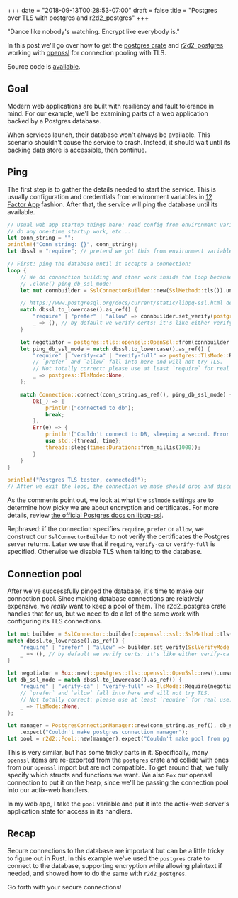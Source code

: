 +++
date = "2018-09-13T00:28:53-07:00"
draft = false
title = "Postgres over TLS with postgres and r2d2_postgres"
+++

"Dance like nobody's watching. Encrypt like everybody is."

In this post we'll go over how to get the [postgres crate](https://crates.io/crates/postgres) and [r2d2_postgres](https://crates.io/crates/r2d2_postgres) working with [openssl](https://crates.io/crates/openssl) for connection pooling with TLS.

Source code is [available](https://github.com/matthewkmayer/matthewkmayer.github.io/tree/master/samples/postgres-tls-tester).

<!--more-->

## Goal

Modern web applications are built with resiliency and fault tolerance in mind. For our example, we'll be examining parts of a web application backed by a Postgres database.

When services launch, their database won't always be available. This scenario shouldn't cause the service to crash. Instead, it should wait until its backing data store is accessible, then continue.

## Ping

The first step is to gather the details needed to start the service. This is usually configuration and credentials from environment variables in [12 Factor App](https://12factor.net/) fashion. After that, the service will ping the database until its available.

```rust
// Usual web app startup things here: read config from environment variables,
// do any one-time startup work, etc...
let conn_string = "";
println!("Conn string: {}", conn_string);
let dbssl = "require"; // pretend we got this from environment variables

// First: ping the database until it accepts a connection:
loop {
    // We do connection building and other work inside the loop because we can't
    // .clone() ping_db_ssl_mode:
    let mut connbuilder = SslConnectorBuilder::new(SslMethod::tls()).unwrap();

    // https://www.postgresql.org/docs/current/static/libpq-ssl.html describes the modes
    match dbssl.to_lowercase().as_ref() {
        "require" | "prefer" | "allow" => connbuilder.set_verify(postgres::tls::openssl::openssl::ssl::SSL_VERIFY_NONE),
        _ => (), // by default we verify certs: it's like either verify-ca or verify-full, TBD
    }

    let negotiator = postgres::tls::openssl::OpenSsl::from(connbuilder.build());
    let ping_db_ssl_mode = match dbssl.to_lowercase().as_ref() {
        "require" | "verify-ca" | "verify-full" => postgres::TlsMode::Require(&negotiator),
        // `prefer` and `allow` fall into here and will not try TLS. 
        // Not totally correct: please use at least `require` for real use.
        _ => postgres::TlsMode::None, 
    };

    match Connection::connect(conn_string.as_ref(), ping_db_ssl_mode) {
        Ok(_) => {
            println!("connected to db");
            break;
        },
        Err(e) => {
            println!("Couldn't connect to DB, sleeping a second. Error: {}", e);
            use std::{thread, time};
            thread::sleep(time::Duration::from_millis(1000));
        }
    }
}

println!("Postgres TLS tester, connected!");
// After we exit the loop, the connection we made should drop and disconnect.
```

As the comments point out, we look at what the `sslmode` settings are to determine how picky we are about encryption and certificates. For more details, review [the official Postgres docs on libpq-ssl](https://www.postgresql.org/docs/current/static/libpq-ssl.html).

Rephrased: if the connection specifies `require`, `prefer` or `allow`, we construct our `SslConnectorBuilder` to not verify the certificates the Postgres server returns. Later we use that if `require`, `verify-ca` or `verify-full` is specified. Otherwise we disable TLS when talking to the database.

## Connection pool

After we've successfully pinged the database, it's time to make our connection pool. Since making database connections are relatively expensive, we *really* want to keep a pool of them. The r2d2_postgres crate handles that for us, but we need to do a lot of the same work with configuring its TLS connections.

```rust
let mut builder = SslConnector::builder(::openssl::ssl::SslMethod::tls()).unwrap();
match dbssl.to_lowercase().as_ref() {
    "require" | "prefer" | "allow" => builder.set_verify(SslVerifyMode::empty()),
    _ => (), // by default we verify certs: it's like either verify-ca or verify-full, TBD
}

let negotiator = Box::new(::postgres::tls::openssl::OpenSsl::new().unwrap());
let db_ssl_mode = match dbssl.to_lowercase().as_ref() {
    "require" | "verify-ca" | "verify-full" => TlsMode::Require(negotiator),
    // `prefer` and `allow` fall into here and will not try TLS. 
    // Not totally correct: please use at least `require` for real use.
    _ => TlsMode::None, 
};

let manager = PostgresConnectionManager::new(conn_string.as_ref(), db_ssl_mode)
    .expect("Couldn't make postgres connection manager");
let pool = r2d2::Pool::new(manager).expect("Couldn't make pool from pg connection manager");
```

This is very similar, but has some tricky parts in it. Specifically, many `openssl` items are re-exported from the `postgres` crate and collide with ones from our `openssl` import but are not compatible. To get around that, we fully specify which structs and functions we want. We also `Box` our openssl connection to put it on the heap, since we'll be passing the connection pool into our actix-web handlers.

In my web app, I take the `pool` variable and put it into the actix-web server's application state for access in its handlers.

## Recap

Secure connections to the database are important but can be a little tricky to figure out in Rust. In this example we've used the `postgres` crate to connect to the database, supporting encryption while allowing plaintext if needed, and showed how to do the same with `r2d2_postgres`.

Go forth with your secure connections!
